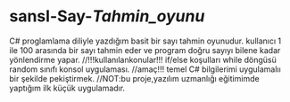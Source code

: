 # sansl-Say-_Tahmin_oyunu_
C# proglamlama diliyle yazdığım basit bir sayı tahmin oyunudur.
kullanıcı 1 ile 100 arasında bir sayı tahmin eder ve program doğru sayıyı bilene kadar yönlendirme yapar.
//!!!kullanılankonular!!!
if/else koşulları
while döngüsü
random sınıfı
konsol uygulaması.
//amaç!!!
temel C# bilgilerimi uygulamalıı bir şekilde pekiştirmek.
//NOT:bu proje,yazılım uzmanlığı eğitimimde yaptığım ilk küçük uygulamadır.
